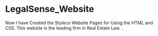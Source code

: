 # LegalSense_Website
Now I have Created the Styleco Website Pages for Using the HTML and CSS. This website  is the leading firm in Real Estate Law. .
